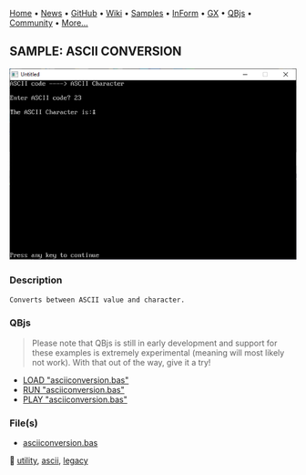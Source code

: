 [Home](https://qb64.com) • [News](../../news.md) • [GitHub](https://github.com/QB64Official/qb64) • [Wiki](https://github.com/QB64Official/qb64/wiki) • [Samples](../../samples.md) • [InForm](../../inform.md) • [GX](../../gx.md) • [QBjs](../../qbjs.md) • [Community](../../community.md) • [More...](../../more.md)

## SAMPLE: ASCII CONVERSION

![screenshot.png](img/screenshot.png)

### Description

```text
Converts between ASCII value and character.
```

### QBjs

> Please note that QBjs is still in early development and support for these examples is extremely experimental (meaning will most likely not work). With that out of the way, give it a try!

* [LOAD "asciiconversion.bas"](https://v6p9d9t4.ssl.hwcdn.net/html/6029471/index.html?src=https://qb64.com/samples/ascii-conversion/src/asciiconversion.bas)
* [RUN "asciiconversion.bas"](https://v6p9d9t4.ssl.hwcdn.net/html/6029471/index.html?mode=auto&src=https://qb64.com/samples/ascii-conversion/src/asciiconversion.bas)
* [PLAY "asciiconversion.bas"](https://v6p9d9t4.ssl.hwcdn.net/html/6029471/index.html?mode=play&src=https://qb64.com/samples/ascii-conversion/src/asciiconversion.bas)

### File(s)

* [asciiconversion.bas](src/asciiconversion.bas)

🔗 [utility](../utility.md), [ascii](../ascii.md), [legacy](../legacy.md)
